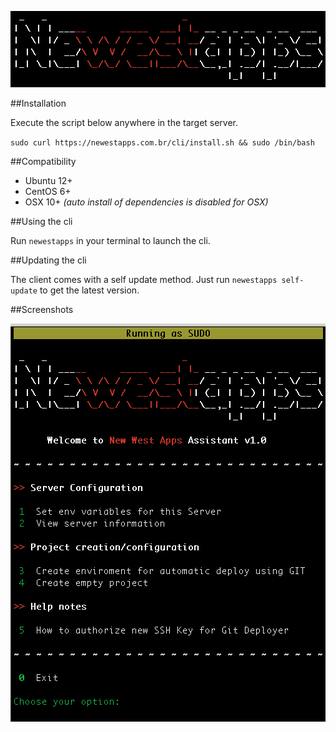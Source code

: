 ![New West Apps CLI](res/nw-cli.png)

##Installation

Execute the script below anywhere in the target server.

`sudo curl https://newestapps.com.br/cli/install.sh && sudo /bin/bash`

##Compatibility

- Ubuntu 12+
- CentOS 6+
- OSX 10+  *(auto install of dependencies is disabled for OSX)*

##Using the cli

Run `newestapps` in your terminal to launch the cli.

##Updating the cli

The client comes with a self update method. Just run `newestapps self-update` to get the latest version.

##Screenshots

![Main Screen](res/nw-cli-main.png) 